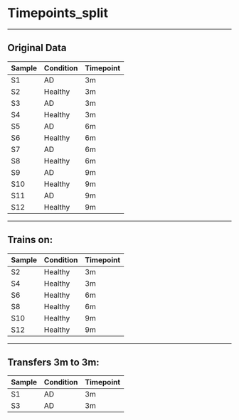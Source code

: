 # Timepoints_split

---

## Original Data

| Sample | Condition | Timepoint |
| ------ | --------- | --------- |
| S1     | AD        | 3m        |
| S2     | Healthy   | 3m        |
| S3     | AD        | 3m        |
| S4     | Healthy   | 3m        |
| S5     | AD        | 6m        |
| S6     | Healthy   | 6m        |
| S7     | AD        | 6m        |
| S8     | Healthy   | 6m        |
| S9     | AD        | 9m        |
| S10    | Healthy   | 9m        |
| S11    | AD        | 9m        |
| S12    | Healthy   | 9m        |

---

## Trains on:

| Sample | Condition | Timepoint |
| ------ | --------- | --------- |
| S2     | Healthy   | 3m        |
| S4     | Healthy   | 3m        |
| S6     | Healthy   | 6m        |
| S8     | Healthy   | 6m        |
| S10    | Healthy   | 9m        |
| S12    | Healthy   | 9m        |

___

## Transfers 3m to 3m:

| Sample | Condition | Timepoint |
| ------ | --------- | --------- |
| S1     | AD        | 3m        |
| S3     | AD        | 3m        |
